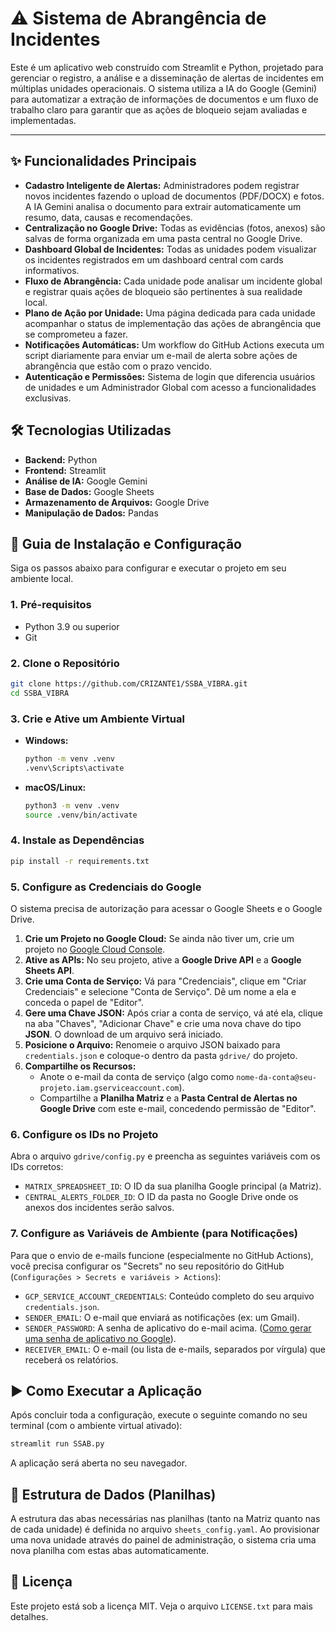 # ⚠️ Sistema de Abrangência de Incidentes

Este é um aplicativo web construído com Streamlit e Python, projetado para gerenciar o registro, a análise e a disseminação de alertas de incidentes em múltiplas unidades operacionais. O sistema utiliza a IA do Google (Gemini) para automatizar a extração de informações de documentos e um fluxo de trabalho claro para garantir que as ações de bloqueio sejam avaliadas e implementadas.

---

## ✨ Funcionalidades Principais

- **Cadastro Inteligente de Alertas:** Administradores podem registrar novos incidentes fazendo o upload de documentos (PDF/DOCX) e fotos. A IA Gemini analisa o documento para extrair automaticamente um resumo, data, causas e recomendações.
- **Centralização no Google Drive:** Todas as evidências (fotos, anexos) são salvas de forma organizada em uma pasta central no Google Drive.
- **Dashboard Global de Incidentes:** Todas as unidades podem visualizar os incidentes registrados em um dashboard central com cards informativos.
- **Fluxo de Abrangência:** Cada unidade pode analisar um incidente global e registrar quais ações de bloqueio são pertinentes à sua realidade local.
- **Plano de Ação por Unidade:** Uma página dedicada para cada unidade acompanhar o status de implementação das ações de abrangência que se comprometeu a fazer.
- **Notificações Automáticas:** Um workflow do GitHub Actions executa um script diariamente para enviar um e-mail de alerta sobre ações de abrangência que estão com o prazo vencido.
- **Autenticação e Permissões:** Sistema de login que diferencia usuários de unidades e um Administrador Global com acesso a funcionalidades exclusivas.

## 🛠️ Tecnologias Utilizadas

- **Backend:** Python
- **Frontend:** Streamlit
- **Análise de IA:** Google Gemini
- **Base de Dados:** Google Sheets
- **Armazenamento de Arquivos:** Google Drive
- **Manipulação de Dados:** Pandas

## 🚀 Guia de Instalação e Configuração

Siga os passos abaixo para configurar e executar o projeto em seu ambiente local.

### 1. Pré-requisitos

- Python 3.9 ou superior
- Git

### 2. Clone o Repositório

```bash
git clone https://github.com/CRIZANTE1/SSBA_VIBRA.git
cd SSBA_VIBRA
```

### 3. Crie e Ative um Ambiente Virtual

- **Windows:**
  ```bash
  python -m venv .venv
  .venv\Scripts\activate
  ```
- **macOS/Linux:**
  ```bash
  python3 -m venv .venv
  source .venv/bin/activate
  ```

### 4. Instale as Dependências

```bash
pip install -r requirements.txt
```

### 5. Configure as Credenciais do Google

O sistema precisa de autorização para acessar o Google Sheets e o Google Drive.

1.  **Crie um Projeto no Google Cloud:** Se ainda não tiver um, crie um projeto no [Google Cloud Console](https://console.cloud.google.com/).
2.  **Ative as APIs:** No seu projeto, ative a **Google Drive API** e a **Google Sheets API**.
3.  **Crie uma Conta de Serviço:** Vá para "Credenciais", clique em "Criar Credenciais" e selecione "Conta de Serviço". Dê um nome a ela e conceda o papel de "Editor".
4.  **Gere uma Chave JSON:** Após criar a conta de serviço, vá até ela, clique na aba "Chaves", "Adicionar Chave" e crie uma nova chave do tipo **JSON**. O download de um arquivo será iniciado.
5.  **Posicione o Arquivo:** Renomeie o arquivo JSON baixado para `credentials.json` e coloque-o dentro da pasta `gdrive/` do projeto.
6.  **Compartilhe os Recursos:**
    *   Anote o e-mail da conta de serviço (algo como `nome-da-conta@seu-projeto.iam.gserviceaccount.com`).
    *   Compartilhe a **Planilha Matriz** e a **Pasta Central de Alertas no Google Drive** com este e-mail, concedendo permissão de "Editor".

### 6. Configure os IDs no Projeto

Abra o arquivo `gdrive/config.py` e preencha as seguintes variáveis com os IDs corretos:

- `MATRIX_SPREADSHEET_ID`: O ID da sua planilha Google principal (a Matriz).
- `CENTRAL_ALERTS_FOLDER_ID`: O ID da pasta no Google Drive onde os anexos dos incidentes serão salvos.

### 7. Configure as Variáveis de Ambiente (para Notificações)

Para que o envio de e-mails funcione (especialmente no GitHub Actions), você precisa configurar os "Secrets" no seu repositório do GitHub (`Configurações > Secrets e variáveis > Actions`):

- `GCP_SERVICE_ACCOUNT_CREDENTIALS`: Conteúdo completo do seu arquivo `credentials.json`.
- `SENDER_EMAIL`: O e-mail que enviará as notificações (ex: um Gmail).
- `SENDER_PASSWORD`: A senha de aplicativo do e-mail acima. ([Como gerar uma senha de aplicativo no Google](https://support.google.com/accounts/answer/185833)).
- `RECEIVER_EMAIL`: O e-mail (ou lista de e-mails, separados por vírgula) que receberá os relatórios.

## ▶️ Como Executar a Aplicação

Após concluir toda a configuração, execute o seguinte comando no seu terminal (com o ambiente virtual ativado):

```bash
streamlit run SSAB.py
```

A aplicação será aberta no seu navegador.

## 📄 Estrutura de Dados (Planilhas)

A estrutura das abas necessárias nas planilhas (tanto na Matriz quanto nas de cada unidade) é definida no arquivo `sheets_config.yaml`. Ao provisionar uma nova unidade através do painel de administração, o sistema cria uma nova planilha com estas abas automaticamente.

## 📜 Licença

Este projeto está sob a licença MIT. Veja o arquivo `LICENSE.txt` para mais detalhes.
